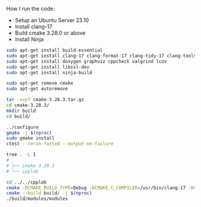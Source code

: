 How I run the code:
- Setup an Ubuntu Server 23.10
- Install clang-17
- Build cmake 3.28.0 or above
- Install Ninja

```bash
sudo apt-get install build-essential
sudo apt-get install clang-17 clang-format-17 clang-tidy-17 clang-tools-17
sudo apt-get install doxygen graphviz cppcheck valgrind lcov
sudo apt-get install libssl-dev
sudo apt-get install ninja-build

sudo apt-get remove cmake
sudo apt-get autoremove

tar -xvpf cmake-3.28.3.tar.gz
cd cmake-3.28.3/
mkdir build
cd build/

../configure
gmake -j $(nproc)
sudo gmake install
ctest --rerun-failed --output-on-failure

tree . -L 1
# .
# ├── cmake-3.28.3
# └── cpplab

cd ../../cpplab
cmake -DCMAKE_BUILD_TYPE=Debug -DCMAKE_C_COMPILER=/usr/bin/clang-17 -DCMAKE_CXX_COMPILER=/usr/bin/clang++-17 -B build -G Ninja
cmake --build build/ -j $(nproc)
./build/modules/modules
```
